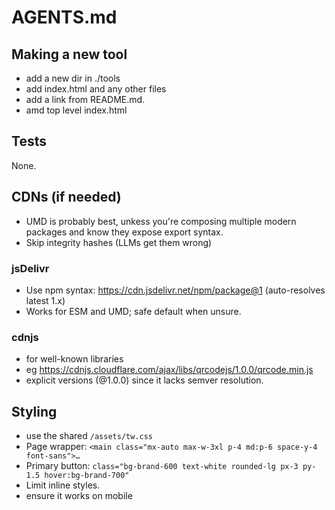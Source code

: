 # AGENTS.md

## Making a new tool

- add a new dir in ./tools
- add index.html and any other files
- add a link from README.md.
-  amd top level index.html

## Tests

None.

## CDNs (if needed)

- UMD is probably best, unkess you're composing multiple modern packages and know they expose export syntax.
- Skip integrity hashes (LLMs get them wrong)

### jsDelivr

- Use npm syntax: https://cdn.jsdelivr.net/npm/package@1 (auto-resolves latest 1.x)
- Works for ESM and UMD; safe default when unsure.

### cdnjs

- for well-known libraries
- eg https://cdnjs.cloudflare.com/ajax/libs/qrcodejs/1.0.0/qrcode.min.js
- explicit versions (@1.0.0) since it lacks semver resolution.

## Styling

- use the shared `/assets/tw.css`
- Page wrapper: `<main class="mx-auto max-w-3xl p-4 md:p-6 space-y-4 font-sans">…`
- Primary button: `class="bg-brand-600 text-white rounded-lg px-3 py-1.5 hover:bg-brand-700"`
- Limit inline styles.
- ensure it works on mobile
